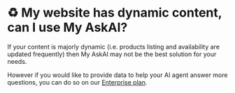 # ♻️ My website has dynamic content, can I use My AskAI?

If your content is majorly dynamic (i.e. products listing and availability are updated frequently) then My AskAI may not be the best solution for your needs.

However if you would like to provide data to help your AI agent answer more questions, you can do so on our [Enterprise plan](https://forms.gle/5iFksHJENiwszgcY9).
